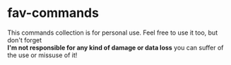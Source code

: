 # fav-commands

This commands collection is for personal use. Feel free to use it too, but don't forget<br />
**I'm not responsible for any kind of damage or data loss** you can suffer of the use or missuse of
it!
